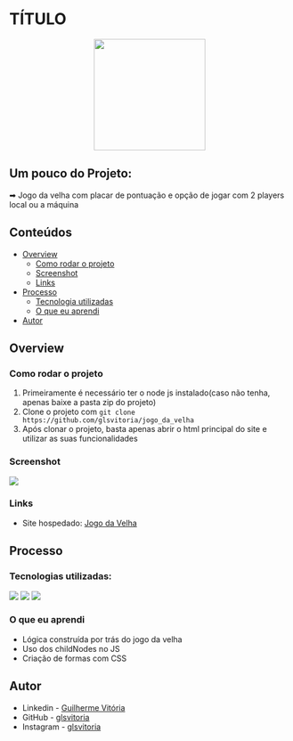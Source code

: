 # TÍTULO
<p align="center">
  <img src="https://img.icons8.com/plasticine/2x/circled-play.png" width="200px" height="200px"/></p>
<p align="center">

## Um pouco do Projeto:

➡ Jogo da velha com placar de pontuação e opção de jogar com 2 players local ou a máquina

## Conteúdos

- [Overview](#overview)
  - [Como rodar o projeto](#como-rodar-o-projeto)
  - [Screenshot](#screenshot)
  - [Links](#links)
- [Processo](#processo)
  - [Tecnologia utilizadas](#tecnologias-utilizadas)
  - [O que eu aprendi](#oque-eu-aprendi)
- [Autor](#autor)

## Overview

### Como rodar o projeto

 1. Primeiramente é necessário ter o node js instalado(caso não tenha, apenas baixe a pasta zip do projeto) 
 2. Clone o projeto com `git clone https://github.com/glsvitoria/jogo_da_velha`
 3. Após clonar o projeto, basta apenas abrir o html principal do site e utilizar as suas funcionalidades

### Screenshot
![](./public/images/Screenshot.PNG)
### Links
- Site hospedado: [Jogo da Velha](https://glsvitoria.github.io/jogo_da_velha/)

## Processo

### Tecnologias utilizadas:

[<img src="https://img.shields.io/static/v1?label=&message=HTML&color=orange&style=for-the-badge&logo=HTML5&logoColor=white" />](https://github.com/glsvitoria)
[<img src="https://img.shields.io/static/v1?label=&message=CSS&color=blue&style=for-the-badge&logo=CSS3&logoColor=white" />](https://github.com/glsvitoria)
[<img src="https://img.shields.io/static/v1?label=&message=JS&color=yellowgreen&style=for-the-badge&logo=JavaScript&logoColor=white" />](https://github.com/glsvitoria)

### O que eu aprendi

- Lógica construída por trás do jogo da velha
- Uso dos childNodes no JS
- Criação de formas com CSS

## Autor
- Linkedin - [Guilherme Vitória](https://www.linkedin.com/in/glsvitoria/)
- GitHub - [glsvitoria](https://github.com/glsvitoria)
- Instagram - [glsvitoria](https://www.instagram.com/glsvitoria/)
